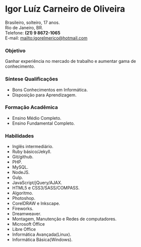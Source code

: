 # Igor Luíz Carneiro de Oliveira

Brasileiro, solteiro, 17 anos.  
Rio de Janeiro, BR.  
Telefone: __(21) 9 8672-1065__  
E-mail: <mailto:igorelmerico@hotmail.com>

### Objetivo 
Ganhar experiência no mercado de trabalho e aumentar gama de conhecimento.

### Síntese Qualificações  
* Bons Conhecimentos em Informática.
* Disposição para Aprendizagem.

### Formação Acadêmica
* Ensino Médio Completo.
* Ensino Fundamental Completo.

### Habilidades
* Inglês intermediário.
* Ruby básico/Jekyll.
* Git/github.
* PHP.
* MySQL.
* NodeJS.
* Gulp.
* JavaScript/jQuery/AJAX.
* HTML5 e CSS3/SASS/COMPASS.
* Algoritmo.
* Photoshop.
* CorelDRAW e Inkscape.
* Fireworks.
* Dreamweaver.
* Montagem, Manutenção e Redes de computadores.
* Microsoft Office
* Libre Office
* Informática Avançada(Linux).
* Informática Básica(Windows).








